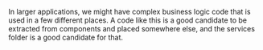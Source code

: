 In larger applications, we might have complex business logic code that is used in a few different places.
A code like this is a good candidate to be extracted from components and placed somewhere else, and
the services folder is a good candidate for that.
